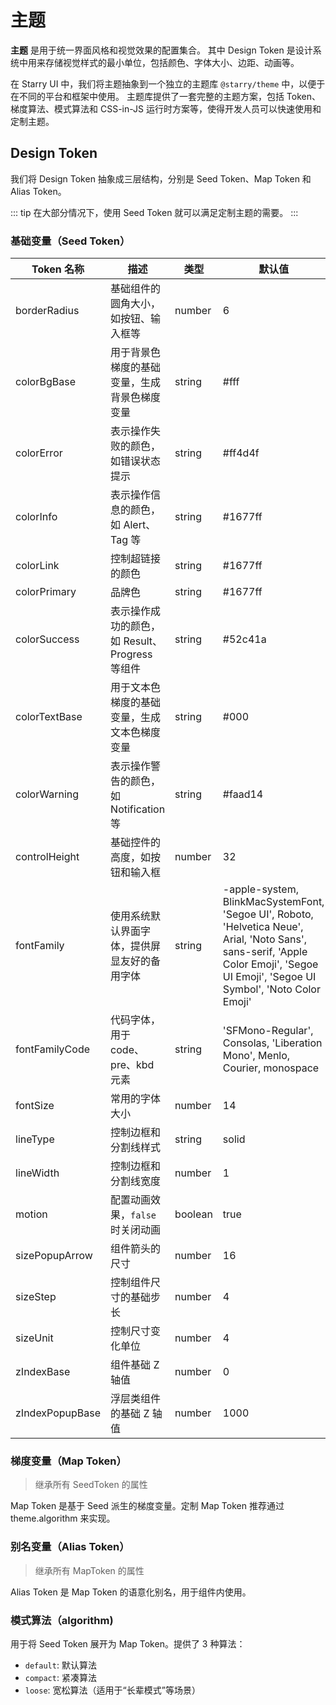 # 主题

**主题** 是用于统一界面风格和视觉效果的配置集合。 其中 Design Token 是设计系统中用来存储视觉样式的最小单位，包括颜色、字体大小、边距、动画等。

在 Starry UI 中，我们将主题抽象到一个独立的主题库 `@starry/theme` 中，以便于在不同的平台和框架中使用。 主题库提供了一套完整的主题方案，包括 Token、梯度算法、模式算法和 CSS-in-JS 运行时方案等，使得开发人员可以快速使用和定制主题。

## Design Token

我们将 Design Token 抽象成三层结构，分别是 Seed Token、Map Token 和 Alias Token。

::: tip
在大部分情况下，使用 Seed Token 就可以满足定制主题的需要。
:::

### 基础变量（Seed Token）

| Token 名称      | 描述                                           | 类型    | 默认值                                                                                                                                                                                |
| --------------- | ---------------------------------------------- | ------- | ------------------------------------------------------------------------------------------------------------------------------------------------------------------------------------- |
| borderRadius    | 基础组件的圆角大小，如按钮、输入框等           | number  | 6                                                                                                                                                                                     |
| colorBgBase     | 用于背景色梯度的基础变量，生成背景色梯度变量   | string  | #fff                                                                                                                                                                                  |
| colorError      | 表示操作失败的颜色，如错误状态提示             | string  | #ff4d4f                                                                                                                                                                               |
| colorInfo       | 表示操作信息的颜色，如 Alert、Tag 等           | string  | #1677ff                                                                                                                                                                               |
| colorLink       | 控制超链接的颜色                               | string  | #1677ff                                                                                                                                                                               |
| colorPrimary    | 品牌色                                         | string  | #1677ff                                                                                                                                                                               |
| colorSuccess    | 表示操作成功的颜色，如 Result、Progress 等组件 | string  | #52c41a                                                                                                                                                                               |
| colorTextBase   | 用于文本色梯度的基础变量，生成文本色梯度变量   | string  | #000                                                                                                                                                                                  |
| colorWarning    | 表示操作警告的颜色，如 Notification 等         | string  | #faad14                                                                                                                                                                               |
| controlHeight   | 基础控件的高度，如按钮和输入框                 | number  | 32                                                                                                                                                                                    |
| fontFamily      | 使用系统默认界面字体，提供屏显友好的备用字体   | string  | -apple-system, BlinkMacSystemFont, 'Segoe UI', Roboto, 'Helvetica Neue', Arial, 'Noto Sans', sans-serif, 'Apple Color Emoji', 'Segoe UI Emoji', 'Segoe UI Symbol', 'Noto Color Emoji' |
| fontFamilyCode  | 代码字体，用于 code、pre、kbd 元素             | string  | 'SFMono-Regular', Consolas, 'Liberation Mono', Menlo, Courier, monospace                                                                                                              |
| fontSize        | 常用的字体大小                                 | number  | 14                                                                                                                                                                                    |
| lineType        | 控制边框和分割线样式                           | string  | solid                                                                                                                                                                                 |
| lineWidth       | 控制边框和分割线宽度                           | number  | 1                                                                                                                                                                                     |
| motion          | 配置动画效果，`false` 时关闭动画               | boolean | true                                                                                                                                                                                  |
| sizePopupArrow  | 组件箭头的尺寸                                 | number  | 16                                                                                                                                                                                    |
| sizeStep        | 控制组件尺寸的基础步长                         | number  | 4                                                                                                                                                                                     |
| sizeUnit        | 控制尺寸变化单位                               | number  | 4                                                                                                                                                                                     |
| zIndexBase      | 组件基础 Z 轴值                                | number  | 0                                                                                                                                                                                     |
| zIndexPopupBase | 浮层类组件的基础 Z 轴值                        | number  | 1000                                                                                                                                                                                  |

### 梯度变量（Map Token）

> 继承所有 SeedToken 的属性

Map Token 是基于 Seed 派生的梯度变量。定制 Map Token 推荐通过 theme.algorithm 来实现。

### 别名变量（Alias Token）

> 继承所有 MapToken 的属性

Alias Token 是 Map Token 的语意化别名，用于组件内使用。

### 模式算法（algorithm)

用于将 Seed Token 展开为 Map Token。提供了 3 种算法：

- `default`: 默认算法
- `compact`: 紧凑算法
- `loose`: 宽松算法（适用于“长辈模式”等场景）
